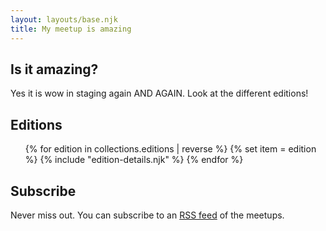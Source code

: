 ```yaml
---
layout: layouts/base.njk
title: My meetup is amazing
---
```



## Is it amazing?

Yes it is wow in staging again AND AGAIN. Look at the different editions!


## Editions
<ul>
{% for edition in collections.editions | reverse %}
{% set item = edition %}
{% include "edition-details.njk" %}
{% endfor %}
</ul>


## Subscribe

Never miss out. You can subscribe to an [RSS feed](/feed.xml) of the meetups.
